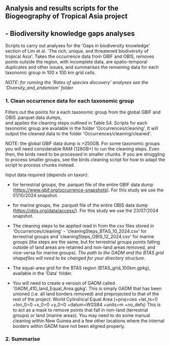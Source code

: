 ## Analysis and results scripts for the Biogeography of Tropical Asia project
## - Biodiversity knowledge gaps analyses

Scripts to carry out analyses for the 'Gaps in biodiversity knowledge' section of Lim et al. 'The rich, 
unique, and threatened biodiversity of tropical Asia'. Takes the occurrence data from GBIF and OBIS, 
removes points outside the region, with incomplete data, are spatio-temporal duplicates and other 
issues, and summarises the remaining data for each taxonomic group in 100 x 100 km grid cells.

*NOTE: for running the 'Rates of species discovery' analyses see the 'Diversity_and_endemism' folder*

### 1. Clean occurrence data for each taxonomic group

Filters out the points for a each taxonomic group from the global GBIF and OBIS .parquet data dumps,  
and applies the cleaning steps outlined in Table S4. Scripts for each taxonomic group are available 
in the folder 'Occurrences/cleaning'. It will output the cleaned data to the folder 
'Occurrences/cleaning/cleaned'.

NOTE: the global GBIF data dump is >250GB. For some taxonomic groups you will need considerable RAM 
(128GB+) to run the cleaning steps. Even then, the birds need to be processed in smaller chunks. If 
you are struggling to process smaller groups, see the birds cleaning script for how to adapt the 
script to process chunks instead.

Input data required (depends on taxon):

- for terrestrial groups, the .parquet file of the entire GBIF data dump (https://www.gbif.org/occurrence-snapshots). 
For this study we use the 01/10/2024 snapshot.

- for marine groups, the .parquet file of the entire OBIS data dump (https://obis.org/data/access/). 
For this study we use the 23/07/2024 snapshot.

- The cleaning steps to be applied read in from the csv files stored in 'Occurrences/cleaning' - 
'cleaningSteps_BTAS_10_2024.csv' for terrestrial groups and 'cleaningSteps_OBIS_12_2024.csv' for 
marine groups (the steps are the same, but for terrestrial groups points falling outside of land 
areas are retained and non-land areas removed, and vice-versa for marine groups). *The path to the 
GADM and the BTAS grid shapefiles will need to be changed for your directory structure*.

- The equal-area grid for the BTAS region (BTAS_grid_100km.gpkg), available in the 'Data' folder.

- You will need to create a version of GADM called 'GADM_410_land_Equal_Area.gpkg'. This is simply GADM that 
has been unioned (i.e. all land borders removed) and preprojected to that of the rest of the project:
World Cylindrical Equal Area (+proj=cea +lat_ts=0 +lon_0=0 +x_0=0 +y_0=0 +datum=WGS84 +units=m +no_defs)
This is to act as a mask to remove points that fall in non-land (terrestrial groups) or land 
(marine areas). You may need to do some manual cleaning within New Guinea and a few other locations 
where the internal borders within GADM have not been aligned properly.

### 2. Summarise 


